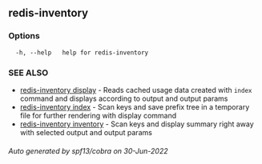 ## redis-inventory



### Options

```
  -h, --help   help for redis-inventory
```

### SEE ALSO

* [redis-inventory display](redis-inventory_display.md)	 - Reads cached usage data created with `index` command and displays according to output and output params
* [redis-inventory index](redis-inventory_index.md)	 - Scan keys and save prefix tree in a temporary file for further rendering with display command
* [redis-inventory inventory](redis-inventory_inventory.md)	 - Scan keys and display summary right away with selected output and output params

###### Auto generated by spf13/cobra on 30-Jun-2022
